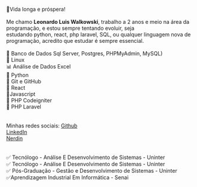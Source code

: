           
🖖Vida longa e próspera!
<br><br>
Me chamo **Leonardo Luis Walkowski**, trabalho a 2 anos e meio na área da programação, e estou sempre tentando evoluir, seja <br> estudando python, react, php laravel, SQL, ou qualquer linguagem nova de programação, acredito que estudar é sempre essencial.
<br><br>
🎲 Banco de Dados Sql Server, Postgres, PHPMyAdmin, MySQL) <br>
🐧 Linux <br>
📊 Análise de Dados Excel <br>
🤖 Python <br>
🔄 Git e GitHub <br>
🔗 React <br>
🚀Javascript <br>
🐘 PHP Codeigniter <br>
🐘 PHP Laravel <br>
<br><br>
 Minhas redes sociais: [Github](https://github.com/LeonardoWalkowski) <br>
 [LinkedIn](https://www.linkedin.com/in/leonardo-walkowski-234619180/) <br>
 [Nerdin](https://www.nerdin.com.br/meu_curriculo?Email=leowalkowski@gmail.com&CC=137084) <br>
<br> <br>
 ✅ Tecnólogo - Análise E Desenvolvimento de Sistemas - Uninter <br>
 ✅ Tecnólogo - Análise E Desenvolvimento de Sistemas - Uninter <br>
 ✅ Pós-Graduação - Gestão e Desenvolvimento de Sistemas - Uninter <br>
 ✅Aprendizagem Industrial Em Informática - Senai <br>

 

